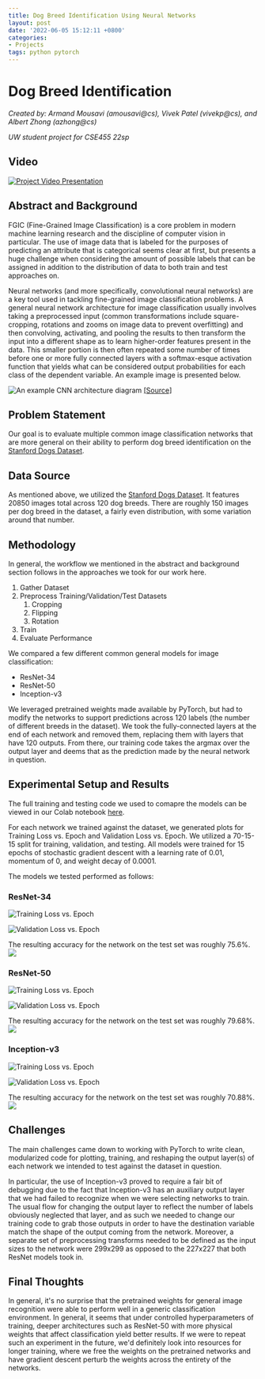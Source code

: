 ```yaml
---
title: Dog Breed Identification Using Neural Networks
layout: post
date: '2022-06-05 15:12:11 +0800'
categories:
- Projects
tags: python pytorch
---
```



# Dog Breed Identification

*Created by: Armand Mousavi (amousavi@cs), Vivek Patel (vivekp@cs), and Albert Zhong (azhong@cs)*

*UW student project for CSE455 22sp*

## Video

[![Project Video Presentation](http://img.youtube.com/vi/pWN0kjnHRRs/0.jpg)](https://youtu.be/pWN0kjnHRRs "Video")

## Abstract and Background

FGIC (Fine-Grained Image Classification) is a core problem in modern machine learning research and the discipline of computer vision in particular. The use of image data that is labeled for the purposes of predicting an attribute that is categorical seems clear at first, but presents a huge challenge when considering the amount of possible labels that can be assigned in addition to the distribution of data to both train and test approaches on.

Neural networks (and more specifically, convolutional neural networks) are a key tool used in tackling fine-grained image classification problems. A general neural network architecture for image classification usually involves taking a preprocessed input (common transformations include square-cropping, rotations and zooms on image data to prevent overfitting) and then convolving, activating, and pooling the results to then transform the input into a different shape as to learn higher-order features present in the data. This smaller portion is then often repeated some number of times before one or more fully connected layers with a softmax-esque activation function that yields what can be considered output probabilities for each class of the dependent variable. An example image is presented below.

![An example CNN architecture diagram](https://www.researchgate.net/publication/322848501/figure/fig2/AS:589054651420677@1517452981243/CNN-architecture-used-to-perform-image-classification-Ant-specimen-photograph-by-April.png)
[[Source]](https://www.researchgate.net/figure/CNN-architecture-used-to-perform-image-classification-Ant-specimen-photograph-by-April_fig2_322848501)

## Problem Statement

Our goal is to evaluate multiple common image classification networks that are more general on their ability to perform dog breed identification on the [Stanford Dogs Dataset](http://vision.stanford.edu/aditya86/ImageNetDogs/).

## Data Source
As mentioned above, we utilized the [Stanford Dogs Dataset](http://vision.stanford.edu/aditya86/ImageNetDogs/). It features 20850 images total across 120 dog breeds. There are roughly 150 images per dog breed in the dataset, a fairly even distribution, with some variation around that number.

## Methodology
In general, the workflow we mentioned in the abstract and background section follows in the approaches we took for our work here. 

1. Gather Dataset
2. Preprocess Training/Validation/Test Datasets
    1. Cropping
    2. Flipping
    3. Rotation
3. Train
4. Evaluate Performance

We compared a few different common general models for image classification:

* ResNet-34
* ResNet-50
* Inception-v3

We leveraged pretrained weights made available by PyTorch, but had to modify the networks to support predictions across 120 labels (the number of different breeds in the dataset). We took the fully-connected layers at the end of each network and removed them, replacing them with layers that have 120 outputs. From there, our training code takes the argmax over the output layer and deems that as the prediction made by the neural network in question.

## Experimental Setup and Results

The full training and testing code we used to comapre the models can be viewed in our Colab notebook [here](https://colab.research.google.com/drive/1n4Donev0PE45W8-coGbfZ-s5n1rdc0x8?usp=sharing).

For each network we trained against the dataset, we generated plots for Training Loss vs. Epoch and Validation Loss vs. Epoch. We utilized a 70-15-15 split for training, validation, and testing. All models were trained for 15 epochs of stochastic gradient descent with a learning rate of 0.01, momentum of 0, and weight decay of 0.0001.

The models we tested performed as follows:

### ResNet-34
![Training Loss vs. Epoch](https://github.com/albert-zhong/dog-breed-identification/blob/main/Training%20Loss%20vs%20Epoch%20-%20Modified%20Resnet-34.png?raw=true)

![Validation Loss vs. Epoch](https://github.com/albert-zhong/dog-breed-identification/blob/main/Validation%20Loss%20vs%20Epoch%20-%20Modified%20Resnet-34.png?raw=true)

The resulting accuracy for the network on the test set was roughly 75.6%.
![](https://github.com/albert-zhong/dog-breed-identification/blob/main/Resnet-34%20Accuracy.png?raw=true)

### ResNet-50
![Training Loss vs. Epoch](https://github.com/albert-zhong/dog-breed-identification/blob/main/Training%20Loss%20vs%20Epoch%20-%20Modified%20Resnet-50.png?raw=true)

![Validation Loss vs. Epoch](https://github.com/albert-zhong/dog-breed-identification/blob/main/Validation%20Loss%20vs%20Epoch%20-%20Modified%20Resnet-50.png?raw=true)

The resulting accuracy for the network on the test set was roughly 79.68%.
![](https://github.com/albert-zhong/dog-breed-identification/blob/main/Resnet-50%20Accuracy.png?raw=true)

### Inception-v3
![Training Loss vs. Epoch](https://github.com/albert-zhong/dog-breed-identification/blob/main/Training%20Loss%20vs%20Epoch%20-%20Modified%20Inception-v3.png?raw=true)

![Validation Loss vs. Epoch](https://github.com/albert-zhong/dog-breed-identification/blob/main/Validation%20Loss%20vs%20Epoch%20-%20Modified%20Inception-v3.png?raw=true)

The resulting accuracy for the network on the test set was roughly 70.88%.
![](https://github.com/albert-zhong/dog-breed-identification/blob/main/Incepton-v3%20Accuracy.png?raw=true)



## Challenges
The main challenges came down to working with PyTorch to write clean, modularized code for plotting, training, and reshaping the output layer(s) of each network we intended to test against the dataset in question.

In particular, the use of Inception-v3 proved to require a fair bit of debugging due to the fact that Inception-v3 has an auxiliary output layer that we had failed to recognize when we were selecting networks to train. The usual flow for changing the output layer to reflect the number of labels obviously neglected that layer, and as such we needed to change our training code to grab those outputs in order to have the destination variable match the shape of the output coming from the network. Moreover, a separate set of preprocessing transforms needed to be defined as the input sizes to the network were 299x299 as opposed to the 227x227 that both ResNet models took in.

## Final Thoughts
In general, it's no surprise that the pretrained weights for general image recognition were able to perform well in a generic classification environment. In general, it seems that under controlled hyperparameters of training, deeper architectures such as ResNet-50 with more physical weights that affect classification yield better results. If we were to repeat such an experiment in the future, we'd definitely look into resources for longer training, where we free the weights on the pretrained networks and have gradient descent perturb the weights across the entirety of the networks.
